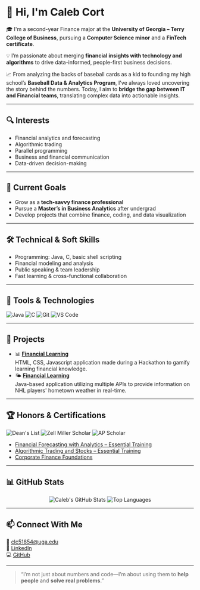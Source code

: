 # 👋 Hi, I'm Caleb Cort

🎓 I'm a second-year Finance major at the **University of Georgia – Terry College of Business**, pursuing a **Computer Science minor** and a **FinTech certificate**.

💡 I’m passionate about merging **financial insights with technology and algorithms** to drive data-informed, people-first business decisions.

📈 From analyzing the backs of baseball cards as a kid to founding my high school’s **Baseball Data & Analytics Program**, I've always loved uncovering the story behind the numbers. Today, I aim to **bridge the gap between IT and Financial teams**, translating complex data into actionable insights.

---

## 🔍 Interests
- Financial analytics and forecasting  
- Algorithmic trading  
- Parallel programming  
- Business and financial communication  
- Data-driven decision-making  

---

## 📌 Current Goals
- Grow as a **tech-savvy finance professional**
- Pursue a **Master’s in Business Analytics** after undergrad
- Develop projects that combine finance, coding, and data visualization

---

## 🛠️ Technical & Soft Skills
- Programming: Java, C, basic shell scripting  
- Financial modeling and analysis  
- Public speaking & team leadership  
- Fast learning & cross-functional collaboration  

---

## 🧰 Tools & Technologies
![Java](https://img.shields.io/badge/Java-%23ED8B00.svg?style=for-the-badge&logo=java&logoColor=white)
![C](https://img.shields.io/badge/C-%2300599C.svg?style=for-the-badge&logo=c&logoColor=white)
![Git](https://img.shields.io/badge/Git-F05032?style=for-the-badge&logo=git&logoColor=white)
![VS Code](https://img.shields.io/badge/VS%20Code-007ACC.svg?style=for-the-badge&logo=visual-studio-code&logoColor=white)

---

## 📂 Projects
<!-- Project entries will go here -->
- 📊 **[Financial Learning](https://github.com/CC1358952/UGAHacksX)**  
  HTML, CSS, Javascript application made during a Hackathon to gamify learning financial knowledge.
- 🌤️ **[Financial Learning](https://github.com/CC1358952/NHL-Hometown-Weather)**  
  Java-based application utilizing multiple APIs to provide information on NHL players' hometown weather in real-time.

---

## 🏆 Honors & Certifications
![Dean's List](https://img.shields.io/badge/Dean's%20List-Honor-brightgreen?style=flat-square)
![Zell Miller Scholar](https://img.shields.io/badge/Zell%20Miller%20Scholar-Scholarship-blue?style=flat-square)
![AP Scholar](https://img.shields.io/badge/AP%20Scholar%20with%20Distinction-Award-yellow?style=flat-square)

- [Financial Forecasting with Analytics – Essential Training](https://www.linkedin.com/learning/)
- [Algorithmic Trading and Stocks – Essential Training](https://www.linkedin.com/learning/)
- [Corporate Finance Foundations](https://www.linkedin.com/learning/)

---

## 📊 GitHub Stats

<div align="center">
  <img src="https://github-readme-stats.vercel.app/api?username=CC1358952&show_icons=true&theme=default&hide_border=true" alt="Caleb's GitHub Stats" />
  <img src="https://github-readme-stats.vercel.app/api/top-langs/?username=CC1358952&layout=compact&hide_border=true" alt="Top Languages" />
</div>

---

## 📫 Connect With Me  
📧 [clc51854@uga.edu](mailto:clc51854@uga.edu)  
🔗 [LinkedIn](https://www.linkedin.com/in/caleb-cort)  
💻 [GitHub](https://github.com/CC1358952)

---

> “I’m not just about numbers and code—I’m about using them to **help people** and **solve real problems**.”
